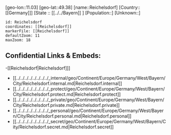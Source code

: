 ﻿---
location: [49.38,11.03]
mapzoom: [7,12] 
mapmarker: city 
type: City
tags:
- geo/City


SpocWebEntityId: 33681
isDeleted: false
confidential: public

---
[geo-lon::11.03]
[geo-lat::49.38]
[name::Reichelsdorf]
[Country::[[Germany]]]
[State :: [[../../Bayern]] ]
[Population::]
[Unknown::]


```leaflet
id: Reichelsdorf
coordinates: [[Reichelsdorf]]
markerFile: [[Reichelsdorf]]
defaultZoom: 11 
maxZoom: 18
```


## Confidential Links & Embeds: 
-[[Reichelsdorf|Reichelsdorf]]] 
- [[../../../../../../../../_internal/geo/Continent/Europe/Germany/West/Bayern/City/Reichelsdorf.internal.md|Reichelsdorf.internal]] 
- [[../../../../../../../../_protect/geo/Continent/Europe/Germany/West/Bayern/City/Reichelsdorf.protect.md|Reichelsdorf.protect]] 
- [[../../../../../../../../_private/geo/Continent/Europe/Germany/West/Bayern/City/Reichelsdorf.private.md|Reichelsdorf.private]] 
- [[../../../../../../../../_personal/geo/Continent/Europe/Germany/West/Bayern/City/Reichelsdorf.personal.md|Reichelsdorf.personal]] 
- [[../../../../../../../../_secret/geo/Continent/Europe/Germany/West/Bayern/City/Reichelsdorf.secret.md|Reichelsdorf.secret]] 
